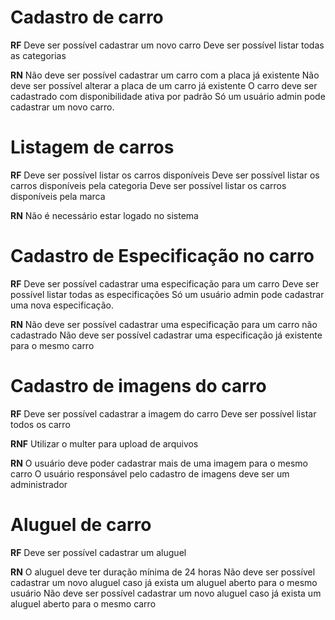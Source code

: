# Cadastro de carro

**RF**
Deve ser possível cadastrar um novo carro
Deve ser possível listar todas as categorias

**RN**
Não deve ser possível cadastrar um carro com a placa já existente
Não deve ser possível alterar a placa de um carro já existente
O carro deve ser cadastrado com disponibilidade ativa por padrão
Só um usuário admin pode cadastrar um novo carro.

# Listagem de carros

**RF**
Deve ser possível listar os carros disponíveis
Deve ser possível listar os carros disponíveis pela categoria
Deve ser possível listar os carros disponíveis pela marca

**RN**
Não é necessário estar logado no sistema

# Cadastro de Especificação no carro

**RF**
Deve ser possível cadastrar uma especificação para um carro
Deve ser possível listar todas as especificações
Só um usuário admin pode cadastrar uma nova especificação.

**RN**
Não deve ser possível cadastrar uma especificação para um carro não cadastrado
Não deve ser possível cadastrar uma especificação já existente para o mesmo carro

# Cadastro de imagens do carro

**RF**
Deve ser possível cadastrar a imagem do carro
Deve ser possível listar todos os carro

**RNF**
Utilizar o multer para upload de arquivos

**RN**
O usuário deve poder cadastrar mais de uma imagem para o mesmo carro
O usuário responsável pelo cadastro de imagens deve ser um administrador

# Aluguel de carro

**RF**
Deve ser possível cadastrar um aluguel

**RN**
O aluguel deve ter duração mínima de 24 horas
Não deve ser possível cadastrar um novo aluguel caso já exista um aluguel aberto para o mesmo usuário
Não deve ser possível cadastrar um novo aluguel caso já exista um aluguel aberto para o mesmo carro
